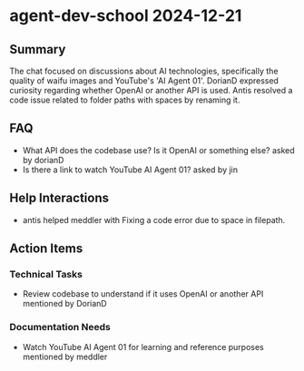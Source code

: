# agent-dev-school 2024-12-21

## Summary
The chat focused on discussions about AI technologies, specifically the quality of waifu images and YouTube's 'AI Agent 01'. DorianD expressed curiosity regarding whether OpenAI or another API is used. Antis resolved a code issue related to folder paths with spaces by renaming it.

## FAQ
- What API does the codebase use? Is it OpenAI or something else? asked by dorianD
- Is there a link to watch YouTube AI Agent 01? asked by jin

## Help Interactions
- antis helped meddler with Fixing a code error due to space in filepath.

## Action Items

### Technical Tasks
- Review codebase to understand if it uses OpenAI or another API mentioned by DorianD

### Documentation Needs
- Watch YouTube AI Agent 01 for learning and reference purposes mentioned by meddler